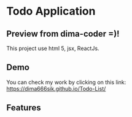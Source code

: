 # Todo Application

## Preview from dima-coder =)!

This project use html 5, jsx, ReactJs.

## Demo

You can check my work by clicking on this link: https://dima666sik.github.io/Todo-List/

## Features
